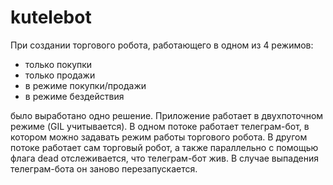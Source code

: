 # kutelebot

При создании торгового робота, работающего в одном из 4 режимов:

- только покупки
- только продажи
- в режиме покупки/продажи
- в режиме бездействия

было выработано одно решение.
Приложение работает в двухпоточном режиме (GIL учитывается).
В одном потоке работает телеграм-бот, в котором можно задавать режим работы торгового робота.
В другом потоке работает сам торговый робот, а также параллельно с помощью флага dead отслеживается, что телеграм-бот жив. В случае выпадения телеграм-бота он заново перезапускается.  

